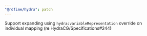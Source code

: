 ```yaml
---
"@rdfine/hydra": patch
---
```


Support expanding using `hydra:variableRepresentation` override on individual mapping (re HydraCG/Specifications#244)
